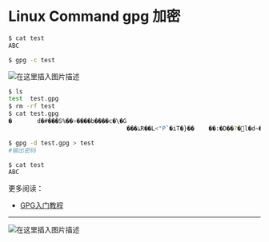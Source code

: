 #  Linux Command gpg 加密
```bash
$ cat test
ABC

$ gpg -c test

```
![在这里插入图片描述](https://i-blog.csdnimg.cn/blog_migrate/573cd6e63ba2f4ade280f0e90e550b9a.png)

```bash
$ ls 
test  test.gpg
$ rm -rf test
$ cat test.gpg 
�       d�#���S%��>����b����c�\�G
                                 ���ﮇR��L<"P`�iT�}��    ��:�D��?�߼l�d~�vw�r

$ gpg -d test.gpg > test
#输出密码

$ cat test
ABC
```

更多阅读：

 - [GPG入门教程](https://www.ruanyifeng.com/blog/2013/07/gpg.html)

----
![在这里插入图片描述](https://i-blog.csdnimg.cn/blog_migrate/e90293c4165484b6736e03b6c17fef2c.gif#pic_center)

